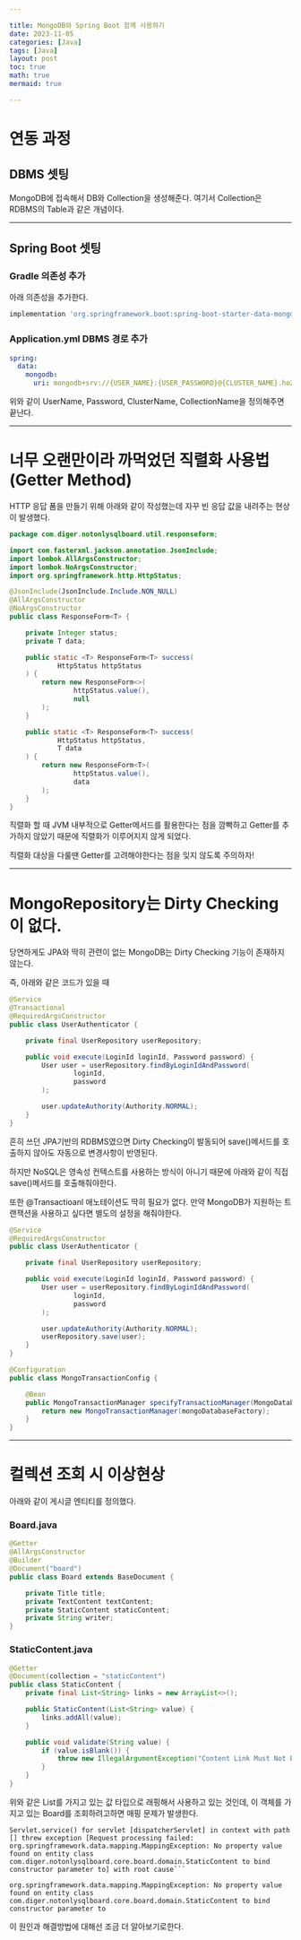 ```yaml
---

title: MongoDB와 Spring Boot 함께 사용하기
date: 2023-11-05
categories: [Java]
tags: [Java]
layout: post
toc: true
math: true
mermaid: true

---
```


# 연동 과정

## DBMS 셋팅

MongoDB에 접속해서 DB와 Collection을 생성해준다. 여기서 Collection은 RDBMS의 Table과 같은 개념이다.

---

## Spring Boot 셋팅

### Gradle 의존성 추가

아래 의존성을 추가한다.

```groovy
implementation 'org.springframework.boot:spring-boot-starter-data-mongodb'
```

### Application.yml DBMS 경로 추가

```yaml
spring:
  data:
    mongodb:
      uri: mongodb+srv://{USER_NAME}:{USER_PASSWORD}@{CLUSTER_NAME}.ho2nb0a.mongodb.net/{COLLECTION_NAME}?retryWrites=true&w=majority
```

위와 같이 UserName, Password, ClusterName, CollectionName을 정의해주면 끝난다.

---

# 너무 오랜만이라 까먹었던 직렬화 사용법 (Getter Method)

HTTP 응답 폼을 만들기 위해 아래와 같이 작성했는데 자꾸 빈 응답 값을 내려주는 현상이 발생했다.

```java
package com.diger.notonlysqlboard.util.responseform;

import com.fasterxml.jackson.annotation.JsonInclude;
import lombok.AllArgsConstructor;
import lombok.NoArgsConstructor;
import org.springframework.http.HttpStatus;

@JsonInclude(JsonInclude.Include.NON_NULL)
@AllArgsConstructor
@NoArgsConstructor
public class ResponseForm<T> {

    private Integer status;
    private T data;

    public static <T> ResponseForm<T> success(
            HttpStatus httpStatus
    ) {
        return new ResponseForm<>(
                httpStatus.value(),
                null
        );
    }

    public static <T> ResponseForm<T> success(
            HttpStatus httpStatus,
            T data
    ) {
        return new ResponseForm<T>(
                httpStatus.value(),
                data
        );
    }
}
```

직렬화 할 때 JVM 내부적으로 Getter메서드를 활용한다는 점을 깜빡하고 Getter를 추가하지 않았기 때문에 직렬화가 이루어지지 않게 되었다.

직렬화 대상을 다룰땐 Getter를 고려해야한다는 점을 잊지 않도록 주의하자!

---

# MongoRepository는 Dirty Checking이 없다.

당연하게도 JPA와 딱히 관련이 없는 MongoDB는 Dirty Checking 기능이 존재하지 않는다.

즉, 아래와 같은 코드가 있을 때

```java
@Service
@Transactional
@RequiredArgsConstructor
public class UserAuthenticator {

    private final UserRepository userRepository;

    public void execute(LoginId loginId, Password password) {
        User user = userRepository.findByLoginIdAndPassword(
                loginId,
                password
        );

        user.updateAuthority(Authority.NORMAL);
    }
}
```

흔히 쓰던 JPA기반의 RDBMS였으면 Dirty Checking이 발동되어 save()메서드를 호출하지 않아도 자동으로 변경사항이 반영된다.

하지만 NoSQL은 영속성 컨텍스트를 사용하는 방식이 아니기 때문에 아래와 같이 직접 save()메서드를 호출해줘야한다.

또한 @Transactioanl 애노테이션도 딱히 필요가 없다. 만약 MongoDB가 지원하는 트랜잭션을 사용하고 싶다면 별도의 설정을 해줘야한다.

```java
@Service
@RequiredArgsConstructor
public class UserAuthenticator {

    private final UserRepository userRepository;

    public void execute(LoginId loginId, Password password) {
        User user = userRepository.findByLoginIdAndPassword(
                loginId,
                password
        );

        user.updateAuthority(Authority.NORMAL);
        userRepository.save(user);
    }
}
```

```java
@Configuration
public class MongoTransactionConfig {

    @Bean
    public MongoTransactionManager specifyTransactionManager(MongoDatabaseFactory mongoDatabaseFactory) {
        return new MongoTransactionManager(mongoDatabaseFactory);
    }
}
```

---

# 컬렉션 조회 시 이상현상

아래와 같이 게시글 엔티티를 정의했다.

### Board.java

```java
@Getter
@AllArgsConstructor
@Builder
@Document("board")
public class Board extends BaseDocument {

    private Title title;
    private TextContent textContent;
    private StaticContent staticContent;
    private String writer;
}
```

### StaticContent.java

```java
@Getter
@Document(collection = "staticContent")
public class StaticContent {
    private final List<String> links = new ArrayList<>();

    public StaticContent(List<String> value) {
        links.addAll(value);
    }

    public void validate(String value) {
        if (value.isBlank()) {
            throw new IllegalArgumentException("Content Link Must Not Be Blank");
        }
    }
}
```

위와 같은 List를 가지고 있는 값 타입으로 래핑해서 사용하고 있는 것인데, 이 객체를 가지고 있는 Board를 조회하려고하면 매핑 문제가 발생한다.

```text
Servlet.service() for servlet [dispatcherServlet] in context with path [] threw exception [Request processing failed: org.springframework.data.mapping.MappingException: No property value found on entity class com.diger.notonlysqlboard.core.board.domain.StaticContent to bind constructor parameter to] with root cause```

org.springframework.data.mapping.MappingException: No property value found on entity class com.diger.notonlysqlboard.core.board.domain.StaticContent to bind constructor parameter to

```

이 원인과 해결방법에 대해선 조금 더 알아보기로한다.

